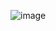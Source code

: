 ![image](https://github.com/nguyenngocdung18/RootMe/assets/134156226/5269215a-0be6-4c97-84d8-ae32b695fd0c)
